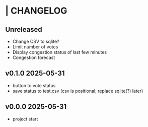 # | CHANGELOG

## Unreleased
- Change CSV to sqlite?
- Limit number of votes
- Display congestion status of last few minutes
- Congestion forecast

## v0.1.0 2025-05-31
- button to vote status
- save status to test.csv (csv is positional; replace sqlite(?) later)

## v0.0.0 2025-05-31
- project start